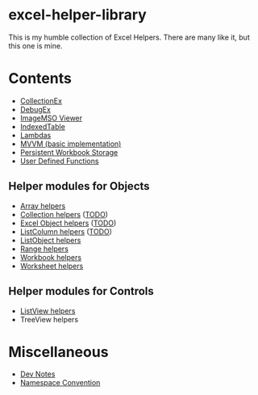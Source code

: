 # excel-helper-library
This is my humble collection of Excel Helpers.
There are many like it, but this one is mine. 

# Contents
- [CollectionEx](Collections/CollectionEx.md)
- [DebugEx](DebugEx/DebugEx.md)
- [ImageMSO Viewer](ImageMSO/ImageMSOViewer.md)
- [IndexedTable](IndexedTable/IndexedTable.md)
- [Lambdas](Lambdas/Lambdas.md)
- [MVVM (basic implementation)](MVVM/MVVM.md)
- [Persistent Workbook Storage](PersistentStorage/PersistentStorage.md)
- [User Defined Functions](UDFs/UDFs.md)

## Helper modules for Objects
- [Array helpers](Arrays/ArrayHelpers.md)
- [Collection helpers](Collections/CollectionHelpers.md) ([TODO](Collections/TODO.md))
- [Excel Object helpers](ExcelObjectHelpers/ExcelObjectHelpers.md) ([TODO](ExcelObjectHelpers/TODO.md))
- [ListColumn helpers](ListColumns/ListColumnHelpers.md) ([TODO](ListColumns/TODO.md))
- [ListObject helpers](ListObjects/ListObjectHelpers.md)
- [Range helpers](Ranges/RangeHelpers.md)
- [Workbook helpers](Workbooks/WorkbookHelpers.md)
- [Worksheet helpers](Worksheets/WorksheetHelpers.md)

## Helper modules for Controls
- [ListView helpers](ListView/ListViewHelpers.md)
- TreeView helpers

# Miscellaneous
- [Dev Notes](TODO/DevNotes.md)
- [Namespace Convention](TODO/NamespaceConvention.md)